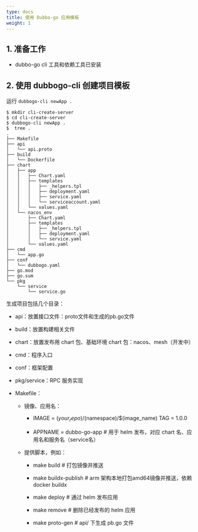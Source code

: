 ```yaml
---
type: docs
title: 使用 Dubbo-go 应用模板
weight: 1
---
```


## 1. 准备工作

- dubbo-go cli 工具和依赖工具已安装

## 2. 使用 dubbogo-cli 创建项目模板

运行 `dubbogo-cli newApp .`

```plain
$ mkdir cli-create-server
$ cd cli-create-server
$ dubbogo-cli newApp . 
$  tree .
.
├── Makefile
├── api
│   └── api.proto
├── build
│   └── Dockerfile
├── chart
│   ├── app
│   │   ├── Chart.yaml
│   │   ├── templates
│   │   │   ├── _helpers.tpl
│   │   │   ├── deployment.yaml
│   │   │   ├── service.yaml
│   │   │   └── serviceaccount.yaml
│   │   └── values.yaml
│   └── nacos_env
│       ├── Chart.yaml
│       ├── templates
│       │   ├── _helpers.tpl
│       │   ├── deployment.yaml
│       │   └── service.yaml
│       └── values.yaml
├── cmd
│   └── app.go
├── conf
│   └── dubbogo.yaml
├── go.mod
├── go.sum
└── pkg
    └── service
        └── service.go
```

生成项目包括几个目录：

- api：放置接口文件：proto文件和生成的pb.go文件

- build：放置构建相关文件

- chart：放置发布用 chart 包、基础环境 chart 包：nacos、mesh（开发中）

- cmd：程序入口

- conf：框架配置

- pkg/service：RPC 服务实现

- Makefile：

  - 镜像、应用名：

    - IMAGE = $(your_repo)/$(namespace)/$(image_name)
      TAG = 1.0.0

    - APPNAME = dubbo-go-app # 用于 helm 发布，对应 chart 名、应用名和服务名（service名）

  - 提供脚本，例如：

    - make build # 打包镜像并推送

    - make buildx-publish # arm 架构本地打包amd64镜像并推送，依赖 docker buildx

    - make deploy  # 通过 helm 发布应用

    - make remove  # 删除已经发布的 helm 应用

    - make proto-gen # api/ 下生成 pb.go 文件
